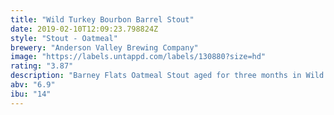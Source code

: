 ```yaml
---
title: "Wild Turkey Bourbon Barrel Stout"
date: 2019-02-10T12:09:23.798824Z
style: "Stout - Oatmeal"
brewery: "Anderson Valley Brewing Company"
image: "https://labels.untappd.com/labels/130880?size=hd"
rating: "3.87"
description: "Barney Flats Oatmeal Stout aged for three months in Wild Turkey Bourbon Barrels. Deep ebony hue with a beautiful mahogany head, an aroma of fresh-baked bread, toffee, and espresso mingling with the woody vanilla notes of Bourbon whiskey and the rich roasted flavors wrapped with Bourbon. "
abv: "6.9"
ibu: "14"
---
```

